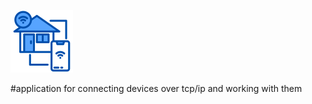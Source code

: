 ![#Home-Assistant](https://github.com/artemned/Home-Assistant/blob/main/generalIcon.png)

#application for connecting devices over tcp/ip and working with them
